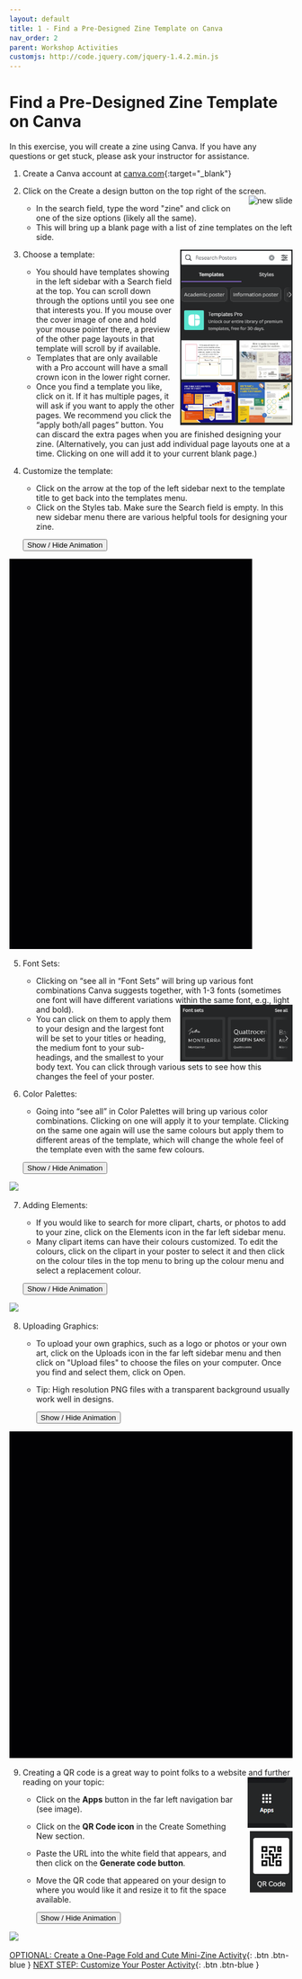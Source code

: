 ```yaml
---
layout: default
title: 1 - Find a Pre-Designed Zine Template on Canva
nav_order: 2
parent: Workshop Activities
customjs: http://code.jquery.com/jquery-1.4.2.min.js
---
```


# Find a Pre-Designed Zine Template on Canva

In this exercise, you will create a zine using Canva. If you have any questions or get stuck, please ask your instructor for assistance. 

1.  Create a Canva account at 
[canva.com](https://ww.canva.com/){:target="_blank"} 
2.  Click on the Create a design button on the top right of the screen.  <img src="images/02.png" alt="new slide" style="float:right;margin-left:10px;">
    - In the search field, type the word "zine" and click on one of the size options (likely all the same). 
    - This will bring up a blank page with a list of zine templates on the left side.
3. Choose a template: <img src="images/04.png" alt="new slide" style="float:right;width:200px;margin-left:10px;">
   - You should have templates showing in the left sidebar with a Search field at the top. You can scroll down through the options until you see one that interests you. If you mouse over the cover image of one and hold your mouse pointer there, a preview of the other page layouts in that template will scroll by if available. 
   - Templates that are only available with a Pro account will have a small crown icon in the lower right corner. 
    - Once you find a template you like, click on it. If it has multiple pages, it will ask if you want to apply the other pages. We recommend you click the “apply both/all pages” button. You can discard the extra pages when you are finished designing your zine. (Alternatively, you can just add individual page layouts one at a time. Clicking on one will add it to your current blank page.)

4.  Customize the template:
    -   Click on the arrow at the top of the left sidebar next to the template title to get back into the templates menu. 
    -   Click on the Styles tab. Make sure the Search field is empty. In this new sidebar menu there are various helpful tools for designing your zine. 
    
      <button onclick="toggle('gif1')">Show / Hide Animation </button>
<div id="gif1">
      <img src="images/canva-pp1.gif">
      </div>
      
5.  Font Sets:
    -   Clicking on “see all in “Font Sets” will bring up various font combinations Canva suggests together,  with 1-3 fonts (sometimes one font will have different variations within the same font, e.g., light and bold). <img src="images/08.png" alt="new slide menu" style="float:right;width:200px;margin-left:10px;">
    -   You can click on them to apply them to your design and the largest font will be set to your titles or heading, the medium font to your sub-headings, and the smallest to your body text. You can click through various sets to see how this changes the feel of your poster.
  
6.  Color Palettes:
    -   Going into “see all” in Color Palettes will bring up various color combinations. Clicking on one will apply it to your template. Clicking on the same one again will use the same colours but apply them to different areas of the template, which will change the whole feel of the template even with the same few colours. 

      <button onclick="toggle('gif2')">Show / Hide Animation </button>
<div id="gif2">
      <img src="images/canva-pp2.gif">
      </div>

<script>  
    function toggle(input) {
        var x = document.getElementById(input);
        if (x.style.display === "none") {
            x.style.display = "block";
        } else {
            x.style.display = "none";
        }
    }
</script>
7.  Adding Elements:
    -   If you would like to search for more clipart, charts, or photos to add to your zine, click on the Elements icon in the far left sidebar menu.
    -   Many clipart items can have their colours customized. To edit the colours, click on the clipart in your poster to select it and then click on the colour tiles in the top menu to bring up the colour menu and select a replacement colour. 

      <button onclick="toggle('gif4')">Show / Hide Animation </button>
<div id="gif4">
      <img src="images/canva-pp4.gif">
      </div>
      
8.  Uploading Graphics: 
    -   To upload your own graphics, such as a logo or photos or your own art, click on the Uploads icon in the far left sidebar menu and then click on "Upload files" to choose the files on your computer. Once you find and select them, click on Open.
    -   Tip: High resolution PNG files with a transparent background usually work well in designs.

        <button onclick="toggle('gif5')">Show / Hide Animation </button>
<div id="gif5">
      <img src="images/canva-pp5.gif">
      </div>
      
9.  Creating a QR code is a great way to point folks to a website and further reading on your topic:<img src="images/21.png" alt="new slide menu" style="float:right;margin-left:10px;">
    -   Click on the **Apps** button in the far left navigation bar (see image).
    -   Click on the **QR Code icon** in the Create Something New section. <img src="images/22.png" alt="new slide menu" style="float:right;margin-left:10px;">
    -   Paste the URL into the white field that appears, and then click on the **Generate code button**.
    -   Move the QR code that appeared on your design to where you would like it and resize it to fit the space available.

        <button onclick="toggle('gif6')">Show / Hide Animation </button>
<div id="gif6">
      <img src="images/canva-pp6.gif">
      </div>
      
<script>  
    function toggle(input) {
        var x = document.getElementById(input);
        if (x.style.display === "none") {
            x.style.display = "block";
        } else {
            x.style.display = "none";
        }
    }
</script>

[OPTIONAL: Create a One-Page Fold and Cute Mini-Zine Activity](act-1b.html){: .btn .btn-blue }
[NEXT STEP: Customize Your Poster Activity](act-3.html){: .btn .btn-blue }
